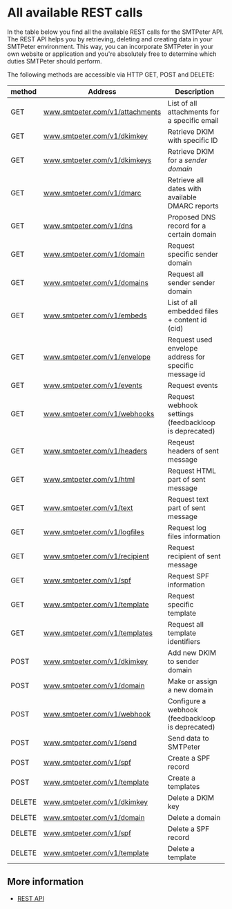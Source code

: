 # All available REST calls

In the table below you find all the available REST calls for the SMTPeter API.
The REST API helps you by retrieving, deleting and creating data in your
SMTPeter environment. This way, you can incorporate SMTPeter in your own
website or application and you're absolutely free to determine which duties 
SMTPeter should perform.

The following methods are accessible via HTTP GET, POST and DELETE:

| method         | Address                              | Description                                            |
|----------------|--------------------------------------|--------------------------------------------------------|
| GET            | www.smtpeter.com/v1/attachments      | List of all attachments for a specific email           |
| GET            | www.smtpeter.com/v1/dkimkey          | Retrieve DKIM with specific ID                         |
| GET            | www.smtpeter.com/v1/dkimkeys         | Retrieve DKIM for a *sender domain*                    |
| GET            | www.smtpeter.com/v1/dmarc            | Retrieve all dates with available DMARC reports        |
| GET            | www.smtpeter.com/v1/dns              | Proposed DNS record for a certain domain               |
| GET            | www.smtpeter.com/v1/domain           | Request specific sender domain                         |
| GET            | www.smtpeter.com/v1/domains          | Request all sender sender domain                       |
| GET            | www.smtpeter.com/v1/embeds           | List of all embedded files + content id (cid)          |
| GET            | www.smtpeter.com/v1/envelope         | Request used envelope address for specific message id  |
| GET            | www.smtpeter.com/v1/events           | Request events                                         |
| GET            | www.smtpeter.com/v1/webhooks         | Request webhook settings (feedbackloop is deprecated)  |
| GET            | www.smtpeter.com/v1/headers          | Reqeust headers of sent message                        |
| GET            | www.smtpeter.com/v1/html             | Request HTML part of sent message                      |
| GET            | www.smtpeter.com/v1/text             | Request text part of sent message                      |
| GET            | www.smtpeter.com/v1/logfiles         | Request log files information                          |
| GET            | www.smtpeter.com/v1/recipient        | Request recipient of sent message                      |
| GET            | www.smtpeter.com/v1/spf              | Request SPF information                                |
| GET            | www.smtpeter.com/v1/template         | Request specific template                              |
| GET            | www.smtpeter.com/v1/templates        | Request all template identifiers                       |
| POST           | www.smtpeter.com/v1/dkimkey          | Add new DKIM to sender domain                          |
| POST           | www.smtpeter.com/v1/domain           | Make or assign a new domain                            |
| POST           | www.smtpeter.com/v1/webhook          | Configure a webhook (feedbackloop is deprecated)       |
| POST           | www.smtpeter.com/v1/send             | Send data to SMTPeter                                  |
| POST           | www.smtpeter.com/v1/spf              | Create a SPF record                                    |
| POST           | www.smtpeter.com/v1/template         | Create a templates                                     |
| DELETE         | www.smtpeter.com/v1/dkimkey          | Delete a DKIM key                                      |
| DELETE         | www.smtpeter.com/v1/domain           | Delete a domain                                        |
| DELETE         | www.smtpeter.com/v1/spf              | Delete a SPF record                                    |
| DELETE         | www.smtpeter.com/v1/template         | Delete a template                                      |

## More information

* [REST API](./rest-api)
